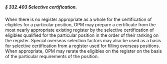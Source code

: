 ##### § 332.403 Selective certification. #####

When there is no register appropriate as a whole for the certification of eligibles for a particular position, OPM may prepare a certificate from the most nearly appropriate existing register by the selective certification of eligibles qualified for the particular position in the order of their ranking on the register. Special overseas selection factors may also be used as a basis for selective certification from a register used for filling overseas positions. When appropriate, OPM may rerate the eligibles on the register on the basis of the particular requirements of the position.
